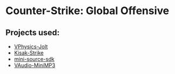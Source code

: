 # Counter-Strike: Global Offensive

## Projects used:
- [VPhysics-Jolt](https://github.com/Joshua-Ashton/VPhysics-Jolt)
- [Kisak-Strike](https://github.com/SwagSoftware/Kisak-Strike)
- [mini-source-sdk](https://github.com/Joshua-Ashton/mini-source-sdk)
- [VAudio-MiniMP3](https://github.com/Joshua-Ashton/VAudio-MiniMP3)
